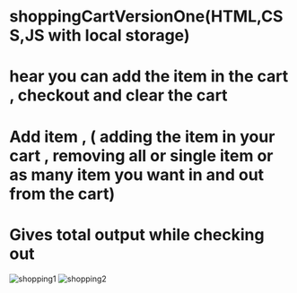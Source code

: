 # shoppingCartVersionOne(HTML,CSS,JS with local storage)
# hear you can add the item in the cart , checkout and clear the cart
# Add item , ( adding the item in your cart , removing all or single item or as many item you want in and out from the cart)
# Gives total output while checking out 

![shopping1](https://user-images.githubusercontent.com/29287817/221694138-897f264d-2a2e-41c6-a41b-609b76df78b8.JPG)
![shopping2](https://user-images.githubusercontent.com/29287817/221694149-e55c334a-d6b5-45cd-96f7-c2e958766dae.JPG)
